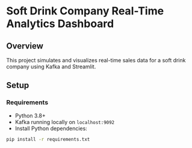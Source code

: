# Soft Drink Company Real-Time Analytics Dashboard

## Overview

This project simulates and visualizes real-time sales data for a soft drink company using Kafka and Streamlit.

## Setup

### Requirements

- Python 3.8+
- Kafka running locally on `localhost:9092`
- Install Python dependencies:

```bash
pip install -r requirements.txt

